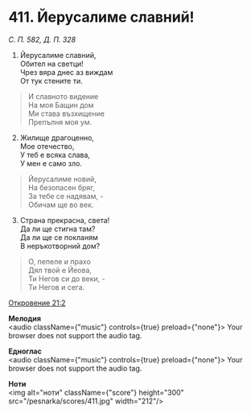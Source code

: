 # 411. Йерусалиме славний!

_С. П. 582, Д. П. 328_

1. Йерусалиме славний,  
Обител на светци!  
Чрез вяра днес аз виждам  
От тук стените ти.  

> И славното видение  
> На моя Бащин дом  
> Ми става възхищение  
> Препълня моя ум.  

2. Жилище драгоценно,  
Мое отечество,  
У теб е всяка слава,  
У мен е само зло.  

> Йерусалиме новий,  
> На безопасен бряг,  
> За тебе се надявам, -  
> Обичам ще во век.  

3. Страна прекрасна, света!  
Да ли ще стигна там?  
Да ли ще се покланям  
В неръкотворний дом?  

> О, пепеле и прахо  
> Дял твой е Йеова,  
> Ти Негов си до веки, -  
> Ти Негов и сега.

[Откровение 21:2](http://biblia.bg/index.php?k=66&g=21&s=2)

**Мелодия**  
<audio className={"music"} controls={true} preload={"none"}>
    <source src="/pesnarka/mp3/411.mp3" type="audio/mpeg"/>
    Your browser does not support the audio tag.
</audio>

**Едноглас**  
<audio className={"music"} controls={true} preload={"none"}>
    <source src="/pesnarka/transp/411.mp3" type="audio/mpeg"/>
    Your browser does not support the audio tag.
</audio>

**Ноти**  
<img alt="ноти" className={"score"} height="300" src="/pesnarka/scores/411.jpg" width="212"/>

